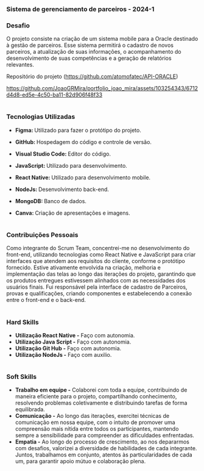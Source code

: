 ### Sistema de gerenciamento de parceiros - 2024-1

### Desafio

O projeto consiste na criação de um sistema mobile para a Oracle destinado à gestão de parceiros. Esse sistema permitirá o cadastro de novos parceiros, a atualização de suas informações, o acompanhamento do desenvolvimento de suas competências e a geração de relatórios relevantes.

Repositório do projeto (https://github.com/atomofatec/API-ORACLE)

https://github.com/JoaoGRMira/portfolio_joao_mira/assets/103254343/6712d4d8-ed5e-4c50-ba11-82d906f48f33

<h1></h1>

### Tecnologias Utilizadas
<div>
    <ul>
      <li>
        <b> Figma: </b> Utilizado para fazer o protótipo do projeto.
      </li>
    </ul>
  </span>
</div>
<div>
    <ul>
      <li>
        <b> GitHub: </b> Hospedagem do código e controle de versão. 
      </li>
    </ul>
  </span>
</div>
<div>
    <ul>
      <li>
        <b> Visual Studio Code: </b> Editor do código.
      </li>
    </ul>
  </span>
</div>
<div>
    <ul>
      <li>
        <b> JavaScript: </b> Utilizado para desenvolvimento.
      </li>
    </ul>
  </span>
</div>
<div>
    <ul>
      <li>
        <b> React Native: </b> Utilizado para desenvolvimento mobile.
      </li>
    </ul>
  </span>
</div>
<div>
    <ul>
      <li>
        <b> NodeJs: </b> Desenvolvimento back-end.
      </li>
    </ul>
  </span>
</div>
<div>
    <ul>
      <li>
        <b> MongoDB: </b> Banco de dados.
      </li>
    </ul>
  </span>
</div>
<div>
    <ul>
      <li>
        <b> Canva: </b> Criação de apresentações e imagens.
      </li>
    </ul>
  </span>
</div>

<h1></h1>

### Contribuições Pessoais
Como integrante do Scrum Team, concentrei-me no desenvolvimento do front-end, utilizando tecnologias como React Native e JavaScript para criar interfaces que atendem aos requisitos do cliente, conforme o protótipo fornecido. Estive ativamente envolvida na criação, melhoria e implementação das telas ao longo das iterações do projeto, garantindo que os produtos entregues estivessem alinhados com as necessidades dos usuários finais. Fui responsável pela interface de cadastro de Parceiros, provas e qualificações, criando componentes e estabelecendo a conexão entre o front-end e o back-end.
<h1></h1>

### Hard Skills
<ul>
  <li><b> Utilização React Native -</b> Faço com autonomia.</li>
  <li><b> Utilização Java Script -</b> Faço com autonomia.</li>
  <li><b> Utilização Git Hub -</b> Faço com autonomia.</li>
  <li><b> Utilização NodeJs -</b> Faço com auxilio.</li>
</ul>

<h1></h1>

### Soft Skills
<ul>
  <li><b>Trabalho em equipe -</b> Colaborei com toda a equipe, contribuindo de maneira eficiente para o projeto, compartilhando conhecimento, resolvendo problemas coletivamente e distribuindo tarefas de forma equilibrada. </li>
  <li><b>Comunicação -</b> Ao longo das iterações, exercitei técnicas de comunicação em nossa equipe, com o intuito de promover uma compreensão mais nítida entre todos os participantes, mantendo sempre a sensibilidade para compreender as dificuldades enfrentadas. </li>
  <li><b>Empatia -</b> Ao longo do processo de crescimento, ao nos depararmos com desafios, valorizei a diversidade de habilidades de cada integrante. Juntos, trabalhamos em conjunto, atentos às particularidades de cada um, para garantir apoio mútuo e colaboração plena. </li>
</ul>
